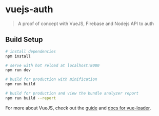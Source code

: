 # vuejs-auth

> A proof of concept with VueJS, Firebase and Nodejs API to auth

## Build Setup

``` bash
# install dependencies
npm install

# serve with hot reload at localhost:8080
npm run dev

# build for production with minification
npm run build

# build for production and view the bundle analyzer report
npm run build --report
```

For more about VueJS, check out the [guide](http://vuejs-templates.github.io/webpack/) and [docs for vue-loader](http://vuejs.github.io/vue-loader).
